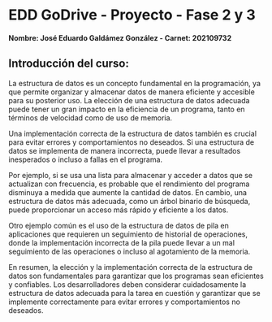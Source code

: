 # EDD GoDrive - Proyecto - Fase 2  y 3 

#### Nombre: José Eduardo Galdámez González  -  Carnet: 202109732

## Introducción del curso:

La estructura de datos es un concepto fundamental en la programación, ya que permite organizar y almacenar datos de manera eficiente y accesible para su posterior uso. La elección de una estructura de datos adecuada puede tener un gran impacto en la eficiencia de un programa, tanto en términos de velocidad como de uso de memoria.

Una implementación correcta de la estructura de datos también es crucial para evitar errores y comportamientos no deseados. Si una estructura de datos se implementa de manera incorrecta, puede llevar a resultados inesperados o incluso a fallas en el programa.

Por ejemplo, si se usa una lista para almacenar y acceder a datos que se actualizan con frecuencia, es probable que el rendimiento del programa disminuya a medida que aumente la cantidad de datos. En cambio, una estructura de datos más adecuada, como un árbol binario de búsqueda, puede proporcionar un acceso más rápido y eficiente a los datos.

Otro ejemplo común es el uso de la estructura de datos de pila en aplicaciones que requieren un seguimiento de historial de operaciones, donde la implementación incorrecta de la pila puede llevar a un mal seguimiento de las operaciones o incluso al agotamiento de la memoria.

En resumen, la elección y la implementación correcta de la estructura de datos son fundamentales para garantizar que los programas sean eficientes y confiables. Los desarrolladores deben considerar cuidadosamente la estructura de datos adecuada para la tarea en cuestión y garantizar que se implemente correctamente para evitar errores y comportamientos no deseados.
